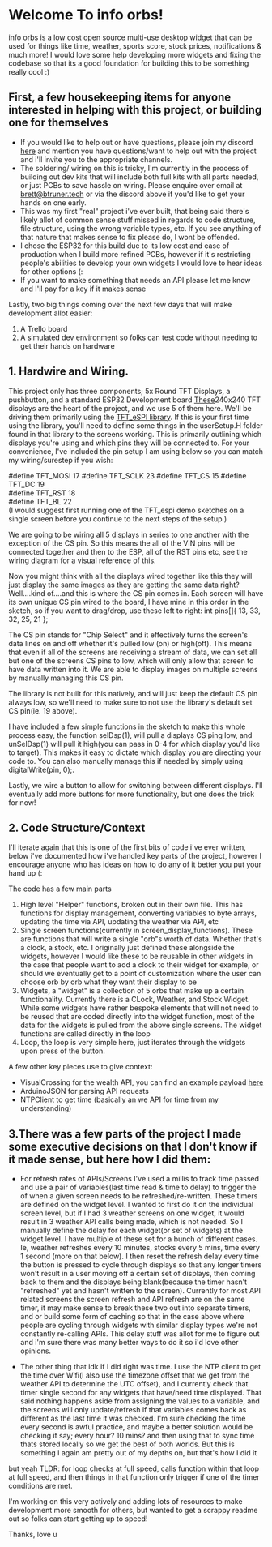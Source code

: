 # Welcome To info orbs!
info orbs is a low cost open source multi-use desktop widget that can be used for things like time, weather, sports score, stock prices, notifications & much more! I would love some help developing more widgets and fixing the codebase so that its a good foundation for building this to be something really cool :)
## First, a few housekeeping items for anyone interested in helping with this project, or building one for themselves
- If you would like to help out or have questions, please join my discord [here](https://discord.gg/f5YqpMTJNm) and mention you have questions/want to help out with the project and i'll invite you to the appropriate channels.
- The soldering/ wiring on this is tricky, I'm currently in the process of building out dev kits that will include both full kits with all parts needed, or just PCBs to save hassle on wiring. Please enquire over email at brett@btruner.tech or via the discord above if you'd like to get your hands on one early.
- This was my first "real" project i've ever built, that being said there's likely allot of common sense stuff missed in regards to code structure, file structure, using the wrong variable types, etc. If you see anything of that nature that makes sense to fix please do, I wont be offended.
- I chose the ESP32 for this build due to its low cost and ease of production when I build more refined PCBs, however if it's restricting people's abilities to develop your own widgets I would love to hear ideas for other options (:
- If you want to make something that needs an API please let me know and I'll pay for a key if it makes sense

Lastly, two big things coming over the next few days that will make development allot easier:
1) A Trello board
2) A simulated dev environment so folks can test code without needing to get their hands on hardware

## 1. Hardwire and Wiring.
This project only has three components; 5x Round TFT Displays, a pushbutton, and a standard ESP32 Development board
[These](https://s.click.aliexpress.com/e/_DmZVAIL)240x240 TFT displays are the heart of the project, and we use 5 of them here.
We'll be driving them primarily using the [TFT_eSPI library](https://github.com/Bodmer/TFT_eSPI).
If this is your first time using the library, you'll need to define some things in the userSetup.H folder found in that library to the screens working. This is primarily outlining which displays you're using and which pins they will be connected to. For your convenience, I've included the pin setup I am using below so you can match my wiring/surestep if you wish:

#define TFT_MOSI 17
#define TFT_SCLK 23
#define TFT_CS   15
#define TFT_DC   19  
#define TFT_RST  18  
#define TFT_BL   22  
(I would suggest first running one of the TFT_espi demo sketches on a single screen before you continue to the next steps of the setup.)

We are going to be wiring all 5 displays in series to one another with the exception of the CS pin. So this means the all of the VIN pins will be connected together and then to the ESP, all of the RST pins etc, see the wiring diagram for a visual reference of this.

Now you might think with all the displays wired together like this they will just display the same images as they are getting the same data right? Well....kind of....and this is where the CS pin comes in.
Each screen will have its own unique CS pin wired to the board, I have mine in this order in the sketch, so if you want to drag/drop, use these left to right: int pins[]{ 13, 33, 32, 25, 21 };

The CS pin stands for "Chip Select" and it effectively turns the screen's data lines on and off whether it's pulled low (on) or high(off). This means that even if all of the screens are receiving a stream of data, we can set all but one of the screens CS pins to low, which will only allow that screen to have data written into it. We are able to display images on multiple screens by manually managing this CS pin.

The library is not built for this natively, and will just keep the default CS pin always low, so we'll need to make sure to not use the library's default set CS pin(ie. 19 above).

I have included a few simple functions in the sketch to make this whole process easy, the function selDsp(1), will pull a displays CS ping low, and unSelDsp(1) will pull it high(you can pass in 0-4 for which display you'd like to target). This makes it easy to dictate which display you are directing your code to. You can also manually manage this if needed by simply using digitalWrite(pin, 0);.

Lastly, we wire a button to allow for switching between different displays. I'll eventually add more buttons for more functionality, but one does the trick for now!

## 2. Code Structure/Context
I'll iterate again that this is one of the first bits of code i've ever written, below i've documented how i've handled key parts of the project, however I encourage anyone who has ideas on how to do any of it better you put your hand up (:

The code has a few main parts
1) High level "Helper" functions, broken out in their own file. This has functions for display management, converting variables to byte arrays, updating the time via API, updating the weather via API, etc
2) Single screen functions(currently in screen_display_functions). These are functions that will write a single "orb"s worth of data. Whether that's a clock, a stock, etc. I originally just defined these alongside the widgets, however I would like these to be reusable in other widgets in the case that people want to add a clock to their widget for example, or should we eventually get to a point of customization where the user can choose orb by orb what they want their display to be
3) Widgets, a "widget" is a collection of 5 orbs that make up a certain functionality. Currently there is a CLock, Weather, and Stock Widget. While some widgets have rather bespoke elements that will not need to be reused that are coded directly into the widget function, most of the data for the widgets is pulled from the above single screens. The widget functions are called directly in the loop
4) Loop, the loop is very simple here, just iterates through the widgets upon press of the button.

A few other key pieces use to give context:
- VisualCrossing for the wealth API, you can find an example payload [here](https://weather.visualcrossing.com/VisualCrossingWebServices/rest/services/timeline/Victoria,BC/next3days?key=XW2RDGD6XK432AF25BNK2A3C7&unitGroup=metric&include=days,current&iconSet=icons1)
- ArduinoJSON for parsing API requests
- NTPClient to get time (basically an we API for time from my understanding)

## 3.There was a few parts of the project I made some executive decisions on that I don't know if it made sense, but here how I did them:

- For refresh rates of APIs/Screens I've used a millis to track time passed and use a pair of variables(last time read & time to delay) to trigger the  of when a given screen needs to be refreshed/re-written. These timers are defined on the widget level. I wanted to first do it on the individual screen level, but if I had 3 weather screens on one widget, it would result in 3 weather API calls being made, which is not needed. So I manually define the delay for each widget(or set of widgets) at the widget level. I have multiple of these set for a bunch of different cases. Ie, weather refreshes every 10 minutes, stocks every 5 mins, time every 1 second (more on that below). I then reset the refresh delay every time the button is pressed to cycle through displays so that any longer timers won't result in a user moving off a certain set of displays, then coming back to them and the displays being blank(because the timer hasn't "refreshed" yet and hasn't written to the screen). Currently for most API related screens the screen refresh and API refresh are on the same timer, it may make sense to break these two out into separate timers, and or build some form of caching so that in the case above where people are cycling through widgets with similar display types we're not constantly re-calling APIs. This delay stuff was allot for me to figure out and i'm sure there was many better ways to do it so i'd love other opinions.

- The other thing that idk if I did right was time. I use the NTP client to get the time over Wifi(I also use the timezone offset that we get from the weather API to determine the UTC offset), and I currently check that timer single second for any widgets that have/need time displayed. That said nothing happens aside from assigning the values to a variable, and the screens will only update/refresh if that variables comes back as different as the last time it was checked. I'm sure checking the time every second is awful practice, and maybe a better solution would be checking it say; every hour? 10 mins? and then using that to sync time thats stored locally so we get the best of both worlds. But this is something I again am pretty out of my depths on, but that's how I did it

but yeah TLDR: for loop checks at full speed, calls function within that loop at full speed, and then things in that function only trigger if one of the timer conditions are met.

I'm working on this very actively and adding lots of resources to make development more smooth for others, but wanted to get a scrappy readme out so folks can start getting up to speed!

Thanks, love u


